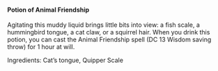 #### Potion of Animal Friendship
Agitating this muddy liquid brings little bits into view: a fish scale, a hummingbird tongue, a cat claw, or a squirrel hair. When you drink this potion, you can cast the Animal Friendship spell (DC 13 Wisdom saving throw) for 1 hour at will. 

Ingredients: Cat’s tongue, Quipper Scale